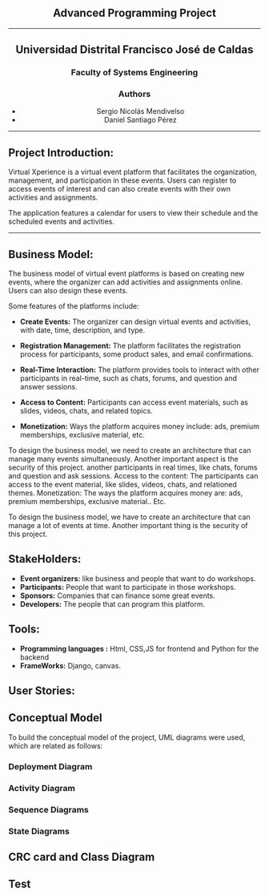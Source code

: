 
## <div align="center">Advanced Programming Project</div>

---

## <div align="center">Universidad Distrital Francisco José de Caldas</div>

### <div align="center">Faculty of Systems Engineering</div>

### <div align="center">Authors</div>
- <div align="center">Sergio Nicolás Mendivelso</div>
- <div align="center">Daniel Santiago Pérez</div>

---

## Project Introduction:

Virtual Xperience is a virtual event platform that facilitates the organization, management, and participation in these events. Users can register to access events of interest and can also create events with their own activities and assignments.

The application features a calendar for users to view their schedule and the scheduled events and activities.

---

## Business Model:

The business model of virtual event platforms is based on creating new events, where the organizer can add activities and assignments online. Users can also design these events.

Some features of the platforms include:

- **Create Events:** The organizer can design virtual events and activities, with date, time, description, and type.
  
- **Registration Management:** The platform facilitates the registration process for participants, some product sales, and email confirmations.

- **Real-Time Interaction:** The platform provides tools to interact with other participants in real-time, such as chats, forums, and question and answer sessions.

- **Access to Content:** Participants can access event materials, such as slides, videos, chats, and related topics.

- **Monetization:** Ways the platform acquires money include: ads, premium memberships, exclusive material, etc.

To design the business model, we need to create an architecture that can manage many events simultaneously. Another important aspect is the security of this project.
another participants in real times, like chats, forums and question and ask sessions.
Access to the content: The participants can access to the event material, like slides, videos, chats, and relationed themes.
Monetization: The ways the platform acquires money are: ads, premium memberships, exclusive material.. Etc.

To design the business model, we have to create an architecture that can manage a lot of events at time. Another important thing is the security of this project.

## StakeHolders:

- **Event organizers:** like business and people that want to do workshops.
- **Participants:** People that want to participate in those workshops.
- **Sponsors:** Companies that can finance some great events.
- **Developers:** The people that can program this platform.


## Tools:

- **Programming languages :** Html, CSS,JS for frontend and Python for the backend
- **FrameWorks:** Django, canvas.
## User Stories: 


## Conceptual Model 
To build the conceptual model of the project, UML diagrams were used, which are related as follows:
### Deployment Diagram 

### Activity Diagram 

### Sequence Diagrams

### State Diagrams 

## CRC card and Class Diagram 

## Test


